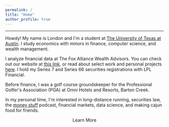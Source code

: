 ```yaml
---
permalink: /
title: "Home"
author_profile: true
---
```

------

Howdy! My name is London and I'm a student at [The University of Texas at Austin](https://www.utexas.edu/). I study economics with minors in finance, computer science, and wealth management. 

I analyze financial data at The Fox Alliance Wealth Advisors. You can check out our website at [this link](https://www.foxalliancewealth.com/), or read about select work and personal projects [here](https://londonchamberlain.com/portfolio/). I hold my Series 7 and Series 66 securities registrations with LPL Financial.

Before finance, I was a golf course groundskeeper for the Professional Golfer's Association (PGA) at Omni Hotels and Resorts, Barton Creek. 

In my personal time, I'm interested in long-distance running, securities law, the [money stuff](https://podcasts.apple.com/us/podcast/money-stuff-the-podcast/id1739582836) podcast, financial markets, data science, and making cajun food for friends.

<div style="text-align:center;">
    <a href="/about/" class="btn" style="text-decoration: none;">Learn More</a>
</div>

